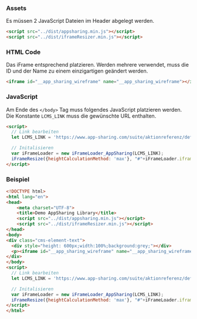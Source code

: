 ### Assets
Es müssen 2 JavaScript Dateien im Header abgelegt werden.
```html
<script src="../dist/appsharing.min.js"></script>
<script src="../dist/iframeResizer.min.js"></script>
```

### HTML Code
Das iFrame entsprechend platzieren. Werden mehrere verwendet, muss die ID und der Name zu einem einzigartigen geändert werden.
```html
<iframe id="__app_sharing_wireframe" name="__app_sharing_wireframe"></iframe>
```

### JavaScript
Am Ende des `</body>` Tag muss folgendes JavaScript platzieren werden.
Die Konstante `LCMS_LINK`  muss die gewünschte URL enthalten.
```html
<script>
  // Link bearbeiten
  let LCMS_LINK = 'https://www.app-sharing.com/suite/aktionreferenz/default/view?id=X&layout=X';

  // Initalisieren
  var iFrameLoader = new iFrameLoader_AppSharing(LCMS_LINK);
  iFrameResize({heightCalculationMethod: 'max'}, "#"+iFrameLoader.iframe.id);
</script>
```

### Beispiel
```html
<!DOCTYPE html>
<html lang="en">
<head>
	<meta charset="UTF-8">
	<title>Demo AppSharing Library</title>
    <script src="../dist/appsharing.min.js"></script>
    <script src="../dist/iframeResizer.min.js"></script>
</head>
<body>
<div class="cms-element-text">
  <div style="height: 600px;width:100%;background:grey;"></div>
  <p><iframe id="__app_sharing_wireframe" name="__app_sharing_wireframe"></iframe></p>
</div>
</body>
<script>
  // Link bearbeiten
  let LCMS_LINK = 'https://www.app-sharing.com/suite/aktionreferenz/default/view?id=1wj3n6ov&layout=nyowk9ov';

  // Initalisieren
  var iFrameLoader = new iFrameLoader_AppSharing(LCMS_LINK);
  iFrameResize({heightCalculationMethod: 'max'}, "#"+iFrameLoader.iframe.id);
</script>
</html>
```
